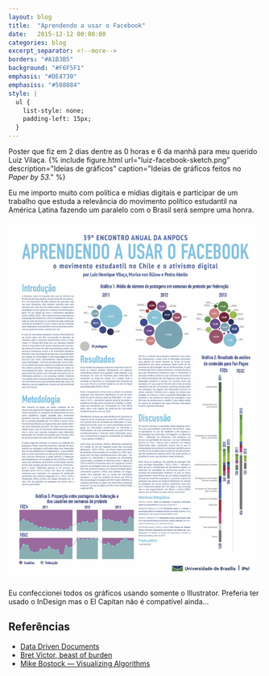 ```yaml
---
layout: blog
title:  "Aprendendo a usar o Facebook"
date:   2015-12-12 00:00:00
categories: blog
excerpt_separator: <!--more-->
borders: "#A1B3B5"
background: "#F6F5F1"
emphasis: "#DE4730"
emphasiss: "#508084"
style: |
  ul {
    list-style: none;
    padding-left: 15px;
  }
---
```


Poster que fiz em 2 dias dentre as 0 horas e 6 da manhã para meu querido Luiz Vilaça.
{% include figure.html url="luiz-facebook-sketch.png" description="Ideias de gráficos" caption="Ideias de gráficos feitos no *Paper by 53*." %}
<!--more-->

Eu me importo muito com política e mídias digitais e participar de um trabalho que estuda a relevância do movimento político estudantil na América Latina fazendo um paralelo com o Brasil será sempre uma honra.

[![Poster](/assets/luiz-facebook-poster.jpg)](/assets/luiz-facebook-poster.png)

Eu confeccionei todos os gráficos usando somente o Illustrator.
Preferia ter usado o InDesign mas o El Capitan não é compatível ainda…

## Referências

- [Data Driven Documents](http://d3js.org)
- [Bret Victor, beast of burden](http://worrydream.com)
- [Mike Bostock — Visualizing Algorithms](http://bost.ocks.org/mike/algorithms)
